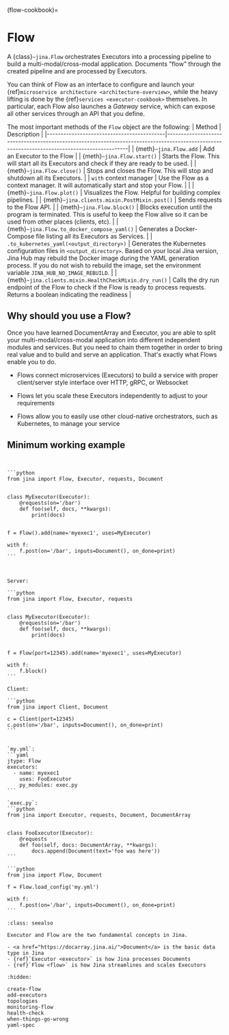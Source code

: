 (flow-cookbook)=
# Flow

A {class}`~jina.Flow` orchestrates Executors into a processing pipeline to build a multi-modal/cross-modal application.
Documents "flow" through the created pipeline and are processed by Executors.

You can think of Flow as an interface to configure and launch your {ref}`microservice architecture <architecture-overview>`,
while the heavy lifting is done by the {ref}`services <executor-cookbook>` themselves.
In particular, each Flow also launches a *Gateway* service, which can expose all other services through an API that you define.


The most important methods of the `Flow` object are the following:
| Method                                    | Description                                                                                                                                  |
|-------------------------------------------|----------------------------------------------------------------------------------------------------------------------------------------------|
| {meth}`~jina.Flow.add`                    | Add an Executor to the Flow                                                                                                                |
| {meth}`~jina.Flow.start()`                                | Starts the Flow. This will start all its Executors and check if they are ready to be used.                                                 |
| {meth}`~jina.Flow.close()`                                | Stops and closes the Flow. This will stop and shutdown all its Executors.                                                                                          |
| `with` context manager                    | Use the Flow as a context manager. It will automatically start and stop your Flow.                                         |                                                                |
| {meth}`~jina.Flow.plot()`                                 | Visualizes the Flow. Helpful for building complex pipelines.                                                                                 |
| {meth}`~jina.clients.mixin.PostMixin.post()`                                 | Sends requests to the Flow API.                                                                                                     |
| {meth}`~jina.Flow.block()`                                | Blocks execution until the program is terminated. This is useful to keep the Flow alive so it can be used from other places (clients, etc). |
| {meth}`~jina.Flow.to_docker_compose_yaml()`               | Generates a Docker-Compose file listing all its Executors as Services.                                                                       |
| `.to_kubernetes_yaml(<output_directory>)` | Generates the Kubernetes configuration files in `<output_directory>`. Based on your local Jina version, Jina Hub may rebuild the Docker image during the YAML generation process. If you do not wish to rebuild the image, set the environment variable `JINA_HUB_NO_IMAGE_REBUILD`. |
| {meth}`~jina.clients.mixin.HealthCheckMixin.dry_run()`                             | Calls the dry run endpoint of the Flow to check if the Flow is ready to process requests. Returns a boolean indicating the readiness |

## Why should you use a Flow?

Once you have learned DocumentArray and Executor, you are able to split your multi-modal/cross-modal application into different independent modules and services.
But you need to chain them together in order to bring real value and to build and serve an application. That's exactly what Flows enable you to do.

- Flows connect microservices (Executors) to build a service with proper client/server style interface over HTTP, gRPC, or Websocket

- Flows let you scale these Executors independently to adjust to your requirements

- Flows allow you to easily use other cloud-native orchestrators, such as Kubernetes, to manage your service

## Minimum working example

````{tab} Pythonic style


```python
from jina import Flow, Executor, requests, Document


class MyExecutor(Executor):
    @requests(on='/bar')
    def foo(self, docs, **kwargs):
        print(docs)


f = Flow().add(name='myexec1', uses=MyExecutor)

with f:
    f.post(on='/bar', inputs=Document(), on_done=print)
```


````

````{tab} Flow-as-a-Service style

Server:

```python
from jina import Flow, Executor, requests


class MyExecutor(Executor):
    @requests(on='/bar')
    def foo(self, docs, **kwargs):
        print(docs)


f = Flow(port=12345).add(name='myexec1', uses=MyExecutor)

with f:
    f.block()
```

Client:

```python
from jina import Client, Document

c = Client(port=12345)
c.post(on='/bar', inputs=Document(), on_done=print)
```

````

````{tab} Load from YAML

`my.yml`:
```yaml
jtype: Flow
executors:
  - name: myexec1
    uses: FooExecutor
    py_modules: exec.py
```

`exec.py`:
```python
from jina import Executor, requests, Document, DocumentArray


class FooExecutor(Executor):
    @requests
    def foo(self, docs: DocumentArray, **kwargs):
        docs.append(Document(text='foo was here'))
```

```python
from jina import Flow, Document

f = Flow.load_config('my.yml')

with f:
    f.post(on='/bar', inputs=Document(), on_done=print)
```

````

````{admonition} See Also
:class: seealso

Executor and Flow are the two fundamental concepts in Jina.

- <a href="https://docarray.jina.ai/">Document</a> is the basic data type in Jina
- {ref}`Executor <executor>` is how Jina processes Documents
- {ref}`Flow <flow>` is how Jina streamlines and scales Executors
````


```{toctree}
:hidden:

create-flow
add-executors
topologies
monitoring-flow
health-check
when-things-go-wrong
yaml-spec
```
